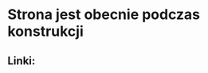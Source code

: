 # Strona jest obecnie podczas konstrukcji
## Linki:

[Discord]: https://github.com/Iodomi/jebac.lebork.pl/blob/main/discord.html

[Ptoszek]: https://github.com/Iodomi/jebac.lebork.pl/blob/main/ptoszek.html

[Github]: https://github.com/Iodomi/jebac.lebork.pl
